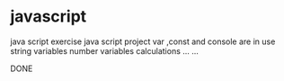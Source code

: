 # javascript
java script exercise
java script project
var ,const and console are in use
string variables
number variables
calculations
...
...

DONE

